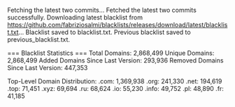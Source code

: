 Fetching the latest two commits...
Fetched the latest two commits successfully.
Downloading latest blacklist from https://github.com/fabriziosalmi/blacklists/releases/download/latest/blacklist.txt...
Blacklist saved to blacklist.txt.
Previous blacklist saved to previous_blacklist.txt.

=== Blacklist Statistics ===
Total Domains: 2,868,499
Unique Domains: 2,868,499
Added Domains Since Last Version: 293,936
Removed Domains Since Last Version: 447,353

Top-Level Domain Distribution:
  .com: 1,369,938
  .org: 241,330
  .net: 194,619
  .top: 71,451
  .xyz: 69,694
  .ru: 68,624
  .io: 55,230
  .info: 49,752
  .pl: 48,890
  .fr: 41,185
